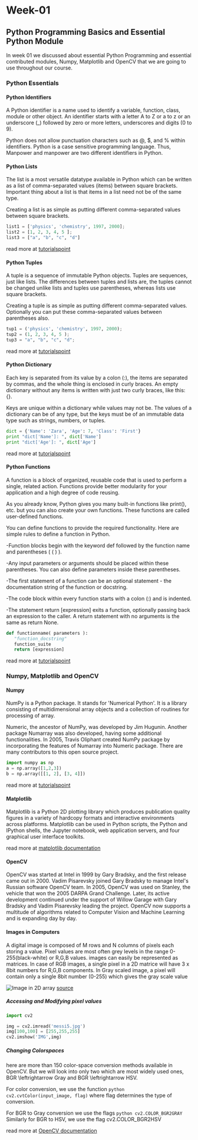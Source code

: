 # Week-01
## Python Programming Basics and Essential Python Module

In week 01 we discussed about essential Python Programming and essential contributed modules, Numpy, Matplotlib and OpenCV that we are going to use throughout our course.

### Python Essentials

#### Python Identifiers

A Python identifier is a name used to identify a variable, function, class, module or other object. An identifier starts with a letter A to Z or a to z or an underscore (_) followed by zero or more letters, underscores and digits (0 to 9).

Python does not allow punctuation characters such as @, $, and % within identifiers. Python is a case sensitive programming language. Thus, Manpower and manpower are two different identifiers in Python.


#### Python Lists

The list is a most versatile datatype available in Python which can be written as a list of comma-separated values (items) between square brackets. Important thing about a list is that items in a list need not be of the same type.

Creating a list is as simple as putting different comma-separated values between square brackets.

```python
list1 = ['physics', 'chemistry', 1997, 2000];
list2 = [1, 2, 3, 4, 5 ];
list3 = ["a", "b", "c", "d"]
```

read more at [tutorialspoint](https://www.tutorialspoint.com/python/python_lists.htm)

#### Python Tuples

A tuple is a sequence of immutable Python objects. Tuples are sequences, just like lists. The differences between tuples and lists are, the tuples cannot be changed unlike lists and tuples use parentheses, whereas lists use square brackets.

Creating a tuple is as simple as putting different comma-separated values. Optionally you can put these comma-separated values between parentheses also.

```python
tup1 = ('physics', 'chemistry', 1997, 2000);
tup2 = (1, 2, 3, 4, 5 );
tup3 = "a", "b", "c", "d";
```

read more at [tutorialspoint](https://www.tutorialspoint.com/python/python_tuples.htm)

#### Python Dictionary

Each key is separated from its value by a colon (:), the items are separated by commas, and the whole thing is enclosed in curly braces. An empty dictionary without any items is written with just two curly braces, like this: {}.

Keys are unique within a dictionary while values may not be. The values of a dictionary can be of any type, but the keys must be of an immutable data type such as strings, numbers, or tuples.

```python
dict = {'Name': 'Zara', 'Age': 7, 'Class': 'First'}
print "dict['Name']: ", dict['Name']
print "dict['Age']: ", dict['Age']
```

read more at [tutorialspoint](https://www.tutorialspoint.com/python/python_dictionary.htm)


#### Python Functions

A function is a block of organized, reusable code that is used to perform a single, related action. Functions provide better modularity for your application and a high degree of code reusing.

As you already know, Python gives you many built-in functions like print(), etc. but you can also create your own functions. These functions are called user-defined functions.

You can define functions to provide the required functionality. Here are simple rules to define a function in Python.

-Function blocks begin with the keyword def followed by the function name and parentheses ( ( ) ).

-Any input parameters or arguments should be placed within these parentheses. You can also define parameters inside these parentheses.

-The first statement of a function can be an optional statement - the documentation string of the function or docstring.

-The code block within every function starts with a colon (:) and is indented.

-The statement return [expression] exits a function, optionally passing back an expression to the caller. A return statement with no arguments is the same as return None.

```python
def functionname( parameters ):
   "function_docstring"
   function_suite
   return [expression]
```

read more at [tutorialspoint](https://www.tutorialspoint.com/python/python_functions.htm)

### Numpy, Matplotlib and OpenCV

#### Numpy

NumPy is a Python package. It stands for 'Numerical Python'. It is a library consisting of multidimensional array objects and a collection of routines for processing of array.

Numeric, the ancestor of NumPy, was developed by Jim Hugunin. Another package Numarray was also developed, having some additional functionalities. In 2005, Travis Oliphant created NumPy package by incorporating the features of Numarray into Numeric package. There are many contributors to this open source project.

```python
import numpy as np 
a = np.array([1,2,3]) 
b = np.array([[1, 2], [3, 4]])
```
read more at [tutorialspoint](https://www.tutorialspoint.com/numpy/numpy_ndarray_object.htm)

#### Matplotlib

Matplotlib is a Python 2D plotting library which produces publication quality figures in a variety of hardcopy formats and interactive environments across platforms. Matplotlib can be used in Python scripts, the Python and IPython shells, the Jupyter notebook, web application servers, and four graphical user interface toolkits.

read more at [matplotlib documentation](https://matplotlib.org/tutorials/introductory/pyplot.html#sphx-glr-tutorials-introductory-pyplot-py)

#### OpenCV

OpenCV was started at Intel in 1999 by Gary Bradsky, and the first release came out in 2000. Vadim Pisarevsky joined Gary Bradsky to manage Intel's Russian software OpenCV team. In 2005, OpenCV was used on Stanley, the vehicle that won the 2005 DARPA Grand Challenge. Later, its active development continued under the support of Willow Garage with Gary Bradsky and Vadim Pisarevsky leading the project. OpenCV now supports a multitude of algorithms related to Computer Vision and Machine Learning and is expanding day by day.

#### Images in Computers

A digital image is composed of M rows and N columns of pixels each storing a value. Pixel values are most often grey levels in the range 0-255(black-white) or R,G,B values. images can easily be represented as matrices. In case of RGB images, a single pixel in a 2D matrice will have 3 x 8bit numbers for R,G,B components. In Gray scaled image, a pixel will contain only a single 8bit number (0-255) which gives the gray scale value

![Image in 2D array](https://blogs.mathworks.com/images/steve/2011/dipum_fig_2_1_a.png)
[source](https://blogs.mathworks.com/images/steve/2011/dipum_fig_2_1_a.png)


##### Accessing and Modifying pixel values

```python
import cv2

img = cv2.imread('messi5.jpg')
img[100,100] = [255,255,255]
cv2.imshow('IMG',img)
```

##### Changing Colorspaces

here are more than 150 color-space conversion methods available in OpenCV. But we will look into only two which are most widely used ones, BGR \leftrightarrow Gray and BGR \leftrightarrow HSV.

For color conversion, we use the function ```python cv2.cvtColor(input_image, flag)``` where flag determines the type of conversion.

For BGR to Gray conversion we use the flags ```python cv2.COLOR_BGR2GRAY```  Similarly for BGR to HSV, we use the flag cv2.COLOR_BGR2HSV

read more at [OpenCV documentation](https://opencv-python-tutroals.readthedocs.io/en/latest/py_tutorials/py_tutorials.html)
